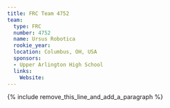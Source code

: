 ```yaml
---
title: FRC Team 4752
team:
  type: FRC
  number: 4752
  name: Ursus Robotica
  rookie_year:
  location: Columbus, OH, USA
  sponsors:
  - Upper Arlington High School
  links:
    Website:
---
```


{% include remove_this_line_and_add_a_paragraph %}